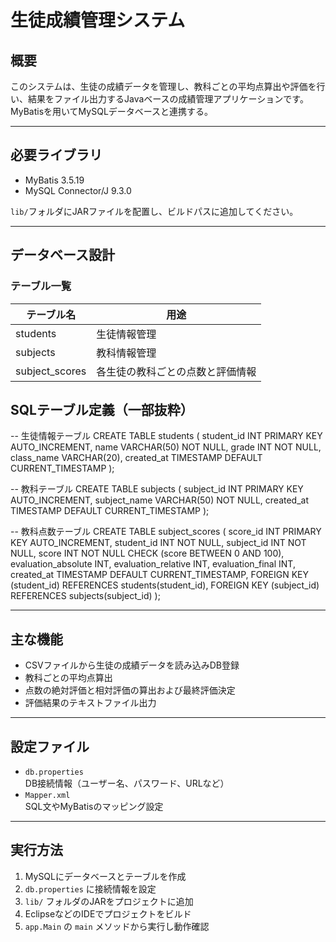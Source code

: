 # 生徒成績管理システム

## 概要
このシステムは、生徒の成績データを管理し、教科ごとの平均点算出や評価を行い、結果をファイル出力するJavaベースの成績管理アプリケーションです。  
MyBatisを用いてMySQLデータベースと連携する。

---

## 必要ライブラリ

- MyBatis 3.5.19
- MySQL Connector/J 9.3.0

`lib/`フォルダにJARファイルを配置し、ビルドパスに追加してください。

---

## データベース設計

### テーブル一覧

| テーブル名       | 用途                     |
|--------------|------------------------|
| students     | 生徒情報管理                |
| subjects     | 教科情報管理                |
| subject_scores | 各生徒の教科ごとの点数と評価情報 |

## SQLテーブル定義（一部抜粋）

-- 生徒情報テーブル
CREATE TABLE students (
    student_id INT PRIMARY KEY AUTO_INCREMENT,
    name VARCHAR(50) NOT NULL,
    grade INT NOT NULL,
    class_name VARCHAR(20),
    created_at TIMESTAMP DEFAULT CURRENT_TIMESTAMP
);

-- 教科テーブル
CREATE TABLE subjects (
    subject_id INT PRIMARY KEY AUTO_INCREMENT,
    subject_name VARCHAR(50) NOT NULL,
    created_at TIMESTAMP DEFAULT CURRENT_TIMESTAMP
);

-- 教科点数テーブル
CREATE TABLE subject_scores (
    score_id INT PRIMARY KEY AUTO_INCREMENT,
    student_id INT NOT NULL,
    subject_id INT NOT NULL,
    score INT NOT NULL CHECK (score BETWEEN 0 AND 100),
    evaluation_absolute INT,
    evaluation_relative INT,
    evaluation_final INT,
    created_at TIMESTAMP DEFAULT CURRENT_TIMESTAMP,
    FOREIGN KEY (student_id) REFERENCES students(student_id),
    FOREIGN KEY (subject_id) REFERENCES subjects(subject_id)
);

---

## 主な機能

- CSVファイルから生徒の成績データを読み込みDB登録  
- 教科ごとの平均点算出  
- 点数の絶対評価と相対評価の算出および最終評価決定  
- 評価結果のテキストファイル出力  

---

## 設定ファイル

- `db.properties`  
  DB接続情報（ユーザー名、パスワード、URLなど）  
- `Mapper.xml`  
  SQL文やMyBatisのマッピング設定  

---

## 実行方法

1. MySQLにデータベースとテーブルを作成  
2. `db.properties` に接続情報を設定  
3. `lib/` フォルダのJARをプロジェクトに追加  
4. EclipseなどのIDEでプロジェクトをビルド  
5. `app.Main` の `main` メソッドから実行し動作確認  

